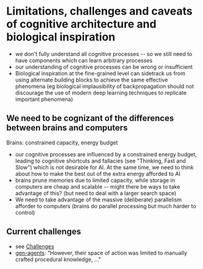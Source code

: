 # Limitations, challenges and caveats of cognitive architecture and biological inspiration
- we don't fully understand all cognitive processes -- so we still need to have components which can learn arbitrary processes
- our understanding of cognitive processes can be wrong or insufficient
- Biological inspiration at the fine-grained level can sidetrack us from using alternate building blocks to achieve the same effective phenomena (eg biological implausibility of backpropagation should not discourage the use of modern deep learning techniques to replicate important phenomena)
## We need to be cognizant of the differences between brains and computers
Brains: constrained capacity, energy budget
- our cognitive processes are influenced by a constrained energy budget, leading to cognitive shortcuts and fallacies (see "Thinking, Fast and Slow") which is not desirable for AI. At the same time, we need to think about how to make the best out of the extra energy afforded to AI
- brains prune memories due to limited capacity, while storage in computers are cheap and scalable -- might there be ways to take advantage of this? (but need to deal with a larger search space)
- We need to take advantage of the massive (deliberate) parallelism afforder to computers (brains do parallel processing but much harder to control)

## Current challenges

- see [Challenges](papers/soar.md#Challenges)
- [gen-agents](papers/gen-agents.md): "However, their space of action was limited to manually crafted procedural knowledge, ..."